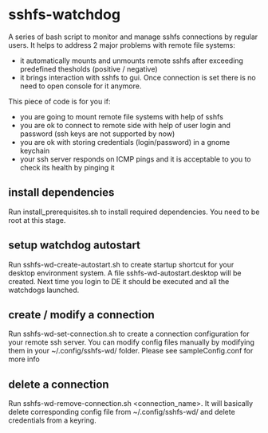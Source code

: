 # sshfs-watchdog
A series of bash script to monitor and manage sshfs connections by regular users. It helps to address 2 major problems with remote file systems:
  * it automatically mounts and unmounts remote sshfs after exceeding predefined thesholds (positive / negative)
  * it brings interaction with sshfs to gui. Once connection is set there is no need to open console for it anymore.

This piece of code is for you if:
* you are going to mount remote file systems with help of sshfs
* you are ok to connect to remote side with help of user login and password (ssh keys are not supported by now)
* you are ok with storing credentials (login/password) in a gnome keychain
* your ssh server responds on ICMP pings and it is acceptable to you to check its health by pinging it

## install dependencies
Run install_prerequisites.sh to install required dependencies. You need to be root at this stage.

## setup watchdog autostart
Run sshfs-wd-create-autostart.sh to create startup shortcut for your desktop environment system. A file sshfs-wd-autostart.desktop will be created. Next time you login to DE it should be executed and all the watchdogs launched.

## create / modify a connection
Run sshfs-wd-set-connection.sh to create a connection configuration for your remote ssh server. You can modify config files manually by modifying them in your ~/.config/sshfs-wd/ folder. Please see sampleConfig.conf for more info

## delete a connection
Run sshfs-wd-remove-connection.sh <connection_name>. It will basically delete corresponding config file from ~/.config/sshfs-wd/ and delete credentials from a keyring.


